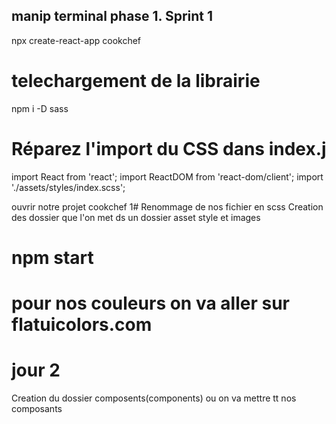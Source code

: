 ## manip terminal phase 1. Sprint 1
npx create-react-app cookchef

# telechargement de la librairie
npm i -D sass

# Réparez l'import du CSS dans index.j
import React from 'react';
import ReactDOM from 'react-dom/client';
import './assets/styles/index.scss';
 
 ouvrir notre projet cookchef
 1# Renommage de nos fichier en scss
 Creation des dossier que l'on met ds un dossier asset  style et images
 
# npm start

# pour nos couleurs on va aller sur flatuicolors.com


# jour 2

Creation du dossier composents(components) ou on va mettre tt nos composants
